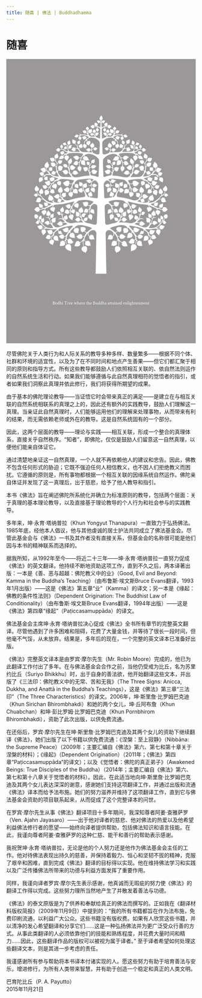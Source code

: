 ```yaml
---
title: 随喜 | 佛法 | Buddhadhamma
---
```


# 随喜

![image](./includes/images/illustrations/white-bodhi-tree-trade.jpg)

尽管佛陀关于人类行为和人际关系的教导多种多样、数量繁多——根据不同个体、社群和环境的适宜性，以及为了在不同时间和地点产生善果——但它们都汇聚于相同的原则和指导方式。所有这些教导都鼓励人们依照相互关联的、依自然法则运作的自然系统生活和行动。如果我们能够遵循与此自然真理相符的觉悟者的指引，或者如果我们洞察此真理并依此修行，我们将获得所期望的成果。

由于基本的佛陀理论教导——当证悟它时会带来真正的满足——是建立在与相互关联的自然系统相联系的真理之上的，因此还有额外的实践教导，鼓励人们理解这一真理。当亲证此自然真理时，人们能够运用他们的理解来处理事物，从而带来有利的结果，而无需依赖老师或外在的教导。这是自然系统固有的一个部分。

因此，这两个层面的教导——理论与实践——相互关联，形成一个整合的真理体系，直接关乎自然秩序。“知者”，即佛陀，仅仅是鼓励人们留意这一自然真理，以便他们能亲自体证它。

通过清楚地亲证这一自然真理，一个人就不再依赖他人的建议和忠告。因此，佛教不包含任何形式的胁迫；它既不强迫任何人相信教义，也不因人们拒绝教义而困扰。它遵循的原则是，所有事物都根据一个相互关联的因缘系统自然运作。佛陀亲自体证并发现了这一真理后，出于慈悲，给予了他人教导和指引。

本书《佛法》旨在阐述佛陀所系统化并确立为标准原则的教导，包括两个层面：关于真理的基本理论教导，以及直接基于理论教导的个人行为和社会参与的实践教导。

多年来，坤·永育·塔纳普拉（Khun Yongyut Thanapura）一直致力于弘扬佛法。1985年底，经他本人倡议，他与其他虔诚的居士护法共同成立了佛法基金会。尽管此基金会与《佛法》一书及其作者没有直接关系，但基金会的名称很可能是他们因与本书的精神联系而选择的。

据我所知，从1992年至今——将近二十三年——坤·永育·塔纳普拉一直努力促成《佛法》的英文翻译。他持续不断地资助这项工作，直到不久之后，两本译著出版：一本是《善、恶与超越：佛陀教义中的业》（Good, Evil and Beyond: Kamma in the Buddha’s Teaching）（由布鲁斯·埃文斯Bruce Evans翻译，1993年1月出版）——这是《佛法》第五章“业”（Kamma）的译文；另一本是《缘起：佛教的条件性法则》（Dependent Origination: The Buddhist Law of Conditionality）（由布鲁斯·埃文斯Bruce Evans翻译，1994年出版）——这是《佛法》第四章“缘起”（Paṭiccasamuppāda）的译文。

佛法基金会主席坤·永育·塔纳普拉决心促成《佛法》全书所有章节的完整英文翻译。尽管他遇到了许多困难和阻碍，花费了大量金钱，并等待了很长一段时间，但他毫不气馁，从未放弃。结果是，多年后的现在，一个完整的英文译本已准备好出版。

《佛法》完整英文译本是由罗宾·摩尔先生（Mr. Robin Moore）完成的，他已为此翻译工作付出了多年。在与佛法基金会合作之前，当他仍受戒为比丘，名为苏里约比丘（Suriyo Bhikkhu）时，出于自身的善法欲，他开始翻译这些文本，并出版了《三法印：佛陀教义中的无常、苦和无我》（The Three Signs: Anicca, Dukkha, and Anattā in the Buddha’s Teachings），这是《佛法》第三章“三法印”（The Three Characteristics）的译文。2006年，坤·斯里詹·比罗姆巴克迪（Khun Sirichan Bhirombhakdi）和她的两个女儿，坤·丘阿布詹（Khun Chuabchan）和坤·彭比罗姆·比罗姆巴克迪（Khun Pornbhirom Bhirombhakdi），资助了此次出版，以供免费流通。

在还俗后，罗宾·摩尔先生在坤·斯里詹·比罗姆巴克迪及其两个女儿的资助下继续翻译《佛法》，她们出版了以下书籍以供免费流通：《涅槃：至上寂静》（Nibbāna: the Supreme Peace）（2009年；主要汇编自《佛法》第六、第七和第十章关于涅槃的材料）；《缘起》（Dependent Origination）（2011年；《佛法》第四章“Paṭiccasamuppāda”的译文）；以及《觉悟者：佛陀的真正弟子》（Awakened Beings: True Disciples of the Buddha）（2014年；主要汇编自《佛法》第六、第七和第十八章关于觉悟者的材料）。因此，在此适当地向坤·斯里詹·比罗姆巴克迪及其两个女儿表达深深的谢意，感谢她们支持这项翻译工作，并通过出版和流通《佛法》译本而给予法布施。她们的努力滋养并维持了这项翻译工作，直到它与佛法基金会资助的项目联系起来，从而促成了这个完整译本的问世。

在罗宾·摩尔先生从事《佛法》翻译项目十多年期间，我深知尊者阿姜·查雅萨罗（Ven. Ajahn Jayasaro）——出于他对译者的慈悲、他对佛法的热爱以及他希望利益佛法修行者的愿望——始终向译者提供帮助，包括佛法知识和语言技能。在此，我谨向尊者阿姜·查雅萨罗的这种仁慈、能干和善行的帮助表示感谢。

我祝贺坤·永育·塔纳普拉，无论是他的个人努力还是他作为佛法基金会主任的工作。他对待佛法表现出持久的慈善，并保持着毅力、恒心和坚韧不拔的精神，克服了艰辛和困难，直到完成《佛法》翻译的目标得以实现。他在维持佛法学习和实践以及广泛传播佛法所带来的功德与利益方面发挥了重要作用。

同样，我谨向译者罗宾·摩尔先生表示感谢，他真诚而无瑕疵的努力使《佛法》的翻译工作得以完成。这些努力理所当然地产生了并散发着善法与功德。

《佛法》的泰文原版是为了供养和奉献给真正的佛法而撰写的。正如我在《翻译材料版权简报》（2009年11月9日）中提到的：“我的所有书籍都旨在作为法布施，免费印刷流通，以利益广大公众。这些书籍没有版权费。如果有人欣赏这些书籍，并以清净的发心希望翻译和分享它们……这是一种弘扬佛法并为更广泛受众行善的方式。从事此类翻译的人必须依靠他们的技能和熟练程度，并花费大量时间和精力……因此，这些翻译作品的版权可以被视为属于译者。” 至于译者希望如何处理这些翻译文本，则是其进一步考虑的责任。

我谨感谢所有参与帮助将本书译本付诸实现的人。愿这些努力有助于培育善法与安乐，增进修行，为所有人类带来智慧，并有助于创造一个稳定和真正的人类文明。

巴育陀比丘（P. A. Payutto）  
2015年11月21日